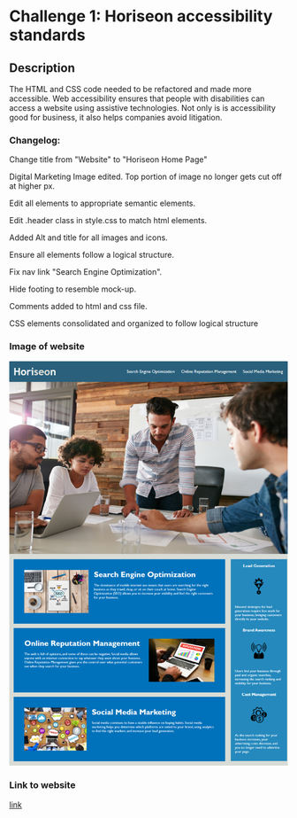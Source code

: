 # Challenge 1: Horiseon accessibility standards

## Description

The HTML and CSS code needed to be refactored and made more accessible.  Web accessibility ensures that people with disabilities can access a website using assistive technologies.  Not only is is accessibility good for business, it also helps companies avoid litigation.

### Changelog:

Change title from "Website" to "Horiseon Home Page"

Digital Marketing Image edited.  Top portion of image no longer gets cut off at higher px.

Edit all elements to appropriate semantic elements.

Edit .header class in style.css to match html elements.

Added Alt and title for all images and icons.

Ensure all elements follow a logical structure.

Fix nav link "Search Engine Optimization".

Hide footing to resemble mock-up.

Comments added to html and css file.

CSS elements consolidated and organized to follow logical structure

### Image of website
![alttext](assets/images/Week-1-Challenge-Image.png)

### Link to website
[link](https://crestatic.github.io/Week_1_Challenge/)


